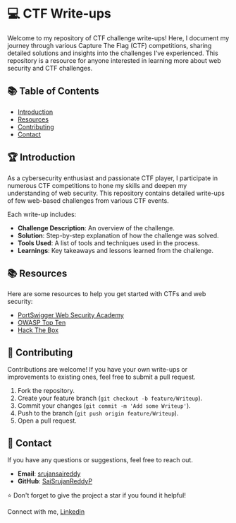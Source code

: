 # 💻 CTF Write-ups

Welcome to my repository of CTF challenge write-ups! Here, I document my journey through various Capture The Flag (CTF) competitions, sharing detailed solutions and insights into the challenges I've experienced. This repository is a resource for anyone interested in learning more about web security and CTF challenges.

## 📚 Table of Contents

- [Introduction](#introduction)
- [Resources](#resources)
- [Contributing](#contributing)
- [Contact](#contact)

## 🏆 Introduction

As a cybersecurity enthusiast and passionate CTF player, I participate in numerous CTF competitions to hone my skills and deepen my understanding of web security. This repository contains detailed write-ups of few web-based challenges from various CTF events.

Each write-up includes:

- **Challenge Description**: An overview of the challenge.
- **Solution**: Step-by-step explanation of how the challenge was solved.
- **Tools Used**: A list of tools and techniques used in the process.
- **Learnings**: Key takeaways and lessons learned from the challenge.

<!--## 🕵️‍♂️ CTF Challenges

### Challenge 1: Example Challenge
**Event**: [CTF Name](https://ctfurl.com)  
**Category**: Web  
**Difficulty**: Medium

#### Description
Lorem ipsum dolor sit amet, consectetur adipiscing elit. Integer nec odio. Praesent libero. Sed cursus ante dapibus diam.

#### Solution
1. **Initial Analysis**: Sed nisi. Nulla quis sem at nibh elementum imperdiet.
2. **Exploit Development**: Duis sagittis ipsum. Praesent mauris. Fusce nec tellus sed augue semper porta.
3. **Final Steps**: Mauris massa. Vestibulum lacinia arcu eget nulla.

#### Tools Used
- Burp Suite
- SQLMap
- Python

#### Learnings
- Understanding of SQL injection
- Improved skills in using Burp Suite

### Challenge 2: Another Example Challenge
**Event**: [Another CTF Name](https://anotherctfurl.com)  
**Category**: Web  
**Difficulty**: Hard

#### Description
Lorem ipsum dolor sit amet, consectetur adipiscing elit. Integer nec odio. Praesent libero. Sed cursus ante dapibus diam.

#### Solution
1. **Initial Analysis**: Sed nisi. Nulla quis sem at nibh elementum imperdiet.
2. **Exploit Development**: Duis sagittis ipsum. Praesent mauris. Fusce nec tellus sed augue semper porta.
3. **Final Steps**: Mauris massa. Vestibulum lacinia arcu eget nulla.

#### Tools Used
- Burp Suite
- SQLMap
- Python

#### Learnings
- Deep dive into XSS
- Advanced exploitation techniques

> **Note**: Add more challenges following the same structure.-->

## 📚 Resources

Here are some resources to help you get started with CTFs and web security:

- [PortSwigger Web Security Academy](https://portswigger.net/web-security)
- [OWASP Top Ten](https://owasp.org/www-project-top-ten/)
- [Hack The Box](https://www.hackthebox.eu/)

## 🤝 Contributing

Contributions are welcome! If you have your own write-ups or improvements to existing ones, feel free to submit a pull request.

1. Fork the repository.
2. Create your feature branch (`git checkout -b feature/Writeup`).
3. Commit your changes (`git commit -m 'Add some Writeup'`).
4. Push to the branch (`git push origin feature/Writeup`).
5. Open a pull request.

## 📧 Contact

If you have any questions or suggestions, feel free to reach out.

- **Email**: [srujansaireddy](mailto:srujansaireddy.p@gmail.com)
- **GitHub**: [SaiSrujanReddyP](https://github.com/SaiSrujanReddyP)


⭐️ Don't forget to give the project a star if you found it helpful!

Connect with me,
[Linkedin](www.linkedin.com/in/pothamsetti-sai-srujan-reddy)


